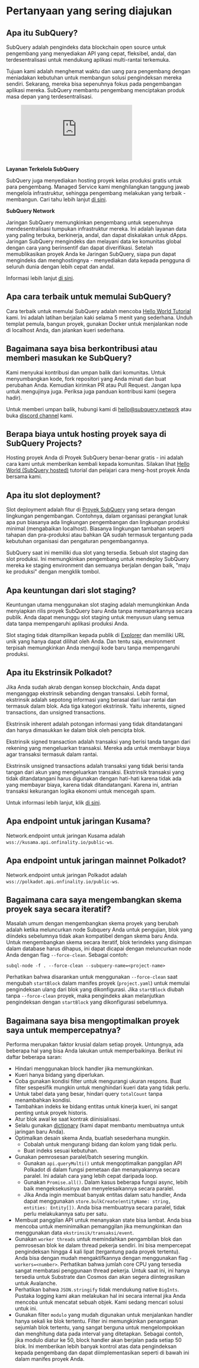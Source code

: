 # Pertanyaan yang sering diajukan

## Apa itu SubQuery?

SubQuery adalah pengindeks data blockchain open source untuk pengembang yang menyediakan API yang cepat, fleksibel, andal, dan terdesentralisasi untuk mendukung aplikasi multi-rantai terkemuka.

Tujuan kami adalah menghemat waktu dan uang para pengembang dengan meniadakan kebutuhan untuk membangun solusi pengindeksan mereka sendiri. Sekarang, mereka bisa sepenuhnya fokus pada pengembangan aplikasi mereka. SubQuery membantu pengembang menciptakan produk masa depan yang terdesentralisasi.

<figure class="video_container">
<iframe src="https://www.youtube.com/embed/gCpVz_mkWdo" title="Memperkenalkan SubQuery Network" frameborder="0" allow="accelerometer; autoplay; clipboard-write; encrypted-media; gyroscope; picture-in-picture" allowfullscree="true"></iframe>
</figure>

**Layanan Terkelola SubQuery**

SubQuery juga menyediakan hosting proyek kelas produksi gratis untuk para pengembang. Managed Service kami menghilangkan tanggung jawab mengelola infrastruktur, sehingga pengembang melakukan yang terbaik - membangun. Cari tahu lebih lanjut [di sini](/run_publish/publish.md).

**SubQuery Network**

Jaringan SubQuery memungkinkan pengembang untuk sepenuhnya mendesentralisasi tumpukan infrastruktur mereka. Ini adalah layanan data yang paling terbuka, berkinerja, andal, dan dapat diskalakan untuk dApps. Jaringan SubQuery mengindeks dan melayani data ke komunitas global dengan cara yang berinsentif dan dapat diverifikasi.  Setelah memublikasikan proyek Anda ke Jaringan SubQuery, siapa pun dapat mengindeks dan menghostingnya - menyediakan data kepada pengguna di seluruh dunia dengan lebih cepat dan andal.

Informasi lebih lanjut [di sini](/subquery_network/introduction.md).

## Apa cara terbaik untuk memulai SubQuery?

Cara terbaik untuk memulai SubQuery adalah mencoba [Hello World Tutorial](/assets/pdf/Hello_World_Lab.pdf) kami. Ini adalah latihan berjalan kaki selama 5 menit yang sederhana. Unduh templat pemula, bangun proyek, gunakan Docker untuk menjalankan node di localhost Anda, dan jalankan kueri sederhana.

## Bagaimana saya bisa berkontribusi atau memberi masukan ke SubQuery?

Kami menyukai kontribusi dan umpan balik dari komunitas. Untuk menyumbangkan kode, fork repositori yang Anda minati dan buat perubahan Anda. Kemudian kirimkan PR atau Pull Request. Jangan lupa untuk mengujinya juga. Periksa juga panduan kontribusi kami (segera hadir).

Untuk memberi umpan balik, hubungi kami di hello@subquery.network atau buka [discord channel](https://discord.com/invite/78zg8aBSMG) kami.

## Berapa biaya untuk hosting proyek saya di SubQuery Projects?

Hosting proyek Anda di Proyek SubQuery benar-benar gratis - ini adalah cara kami untuk memberikan kembali kepada komunitas. Silakan lihat [Hello World (SubQuery hosted)](../run_publish/publish.md) tutorial dan pelajari cara meng-host proyek Anda bersama kami.

## Apa itu slot deployment?

Slot deployment adalah fitur di [Proyek SubQuery](https://project.subquery.network) yang setara dengan lingkungan pengembangan. Contohnya, dalam organisasi perangkat lunak apa pun biasanya ada lingkungan pengembangan dan lingkungan produksi minimal (mengabaikan localhost). Biasanya lingkungan tambahan seperti tahapan dan pra-produksi atau bahkan QA sudah termasuk tergantung pada kebutuhan organisasi dan pengaturan pengembangannya.

SubQuery saat ini memiliki dua slot yang tersedia. Sebuah slot staging dan slot produksi. Ini memungkinkan pengembang untuk mendeploy SubQuery mereka ke staging environment dan semuanya berjalan dengan baik, "maju ke produksi" dengan mengklik tombol.

## Apa keuntungan dari slot staging?

Keuntungan utama menggunakan slot staging adalah memungkinkan Anda menyiapkan rilis proyek SubQuery baru Anda tanpa memaparkannya secara publik. Anda dapat menunggu slot staging untuk menyusun ulang semua data tanpa mempengaruhi aplikasi produksi Anda.

Slot staging tidak ditampilkan kepada publik di [Explorer](https://explorer.subquery.network/) dan memiliki URL unik yang hanya dapat dilihat oleh Anda. Dan tentu saja, environment terpisah memungkinkan Anda menguji kode baru tanpa mempengaruhi produksi.

## Apa itu Ekstrinsik Polkadot?

Jika Anda sudah akrab dengan konsep blockchain, Anda dapat menganggap ekstrinsik sebanding dengan transaksi. Lebih formal, ekstrinsik adalah sepotong informasi yang berasal dari luar rantai dan termasuk dalam blok. Ada tiga kategori ekstrinsik. Yaitu inherents, signed transactions, dan unsigned transactions.

Ekstrinsik inherent adalah potongan informasi yang tidak ditandatangani dan hanya dimasukkan ke dalam blok oleh pencipta blok.

Ekstrinsik signed transaction adalah transaksi yang berisi tanda tangan dari rekening yang mengeluarkan transaksi. Mereka ada untuk membayar biaya agar transaksi termasuk dalam rantai.

Ekstrinsik unsigned transactions adalah transaksi yang tidak berisi tanda tangan dari akun yang mengeluarkan transaksi. Ekstrinsik transaksi yang tidak ditandatangani harus digunakan dengan hati-hati karena tidak ada yang membayar biaya, karena tidak ditandatangani. Karena ini, antrian transaksi kekurangan logika ekonomi untuk mencegah spam.

Untuk informasi lebih lanjut, klik [di sini](https://substrate.dev/docs/en/knowledgebase/learn-substrate/extrinsics).

## Apa endpoint untuk jaringan Kusama?

Network.endpoint untuk jaringan Kusama adalah `wss://kusama.api.onfinality.io/public-ws`.

## Apa endpoint untuk jaringan mainnet Polkadot?

Network.endpoint untuk jaringan Polkadot adalah `wss://polkadot.api.onfinality.io/public-ws`.

## Bagaimana cara saya mengembangkan skema proyek saya secara iteratif?

Masalah umum dengan mengembangkan skema proyek yang berubah adalah ketika meluncurkan node Subquery Anda untuk pengujian, blok yang diindeks sebelumnya tidak akan kompatibel dengan skema baru Anda. Untuk mengembangkan skema secara iteratif, blok terindeks yang disimpan dalam database harus dihapus, ini dapat dicapai dengan meluncurkan node Anda dengan flag `--force-clean`. Sebagai contoh:

```shell
subql-node -f . --force-clean --subquery-name=<project-name>
```

Perhatikan bahwa disarankan untuk menggunakan `--force-clean` saat mengubah `startBlock` dalam manifes proyek (`project.yaml`) untuk memulai pengindeksan ulang dari blok yang dikonfigurasi. Jika `startBlock` diubah tanpa `--force-clean` proyek, maka pengindeks akan melanjutkan pengindeksan dengan `startBlock` yang dikonfigurasi sebelumnya.


## Bagaimana saya bisa mengoptimalkan proyek saya untuk mempercepatnya?

Performa merupakan faktor krusial dalam setiap proyek. Untungnya, ada beberapa hal yang bisa Anda lakukan untuk memperbaikinya. Berikut ini daftar beberapa saran:

- Hindari menggunakan block handler jika memungkinkan.
- Kueri hanya bidang yang diperlukan.
- Coba gunakan kondisi filter untuk mengurangi ukuran respons. Buat filter sespesifik mungkin untuk menghindari kueri data yang tidak perlu.
- Untuk tabel data yang besar, hindari query `totalCount` tanpa menambahkan kondisi.
- Tambahkan indeks ke bidang entitas untuk kinerja kueri, ini sangat penting untuk proyek historis.
- Atur blok awal ke saat kontrak diinisialisasi.
- Selalu gunakan [dictionary](../tutorials_examples/dictionary.html#how-does-a-subquery-dictionary-work) (kami dapat membantu membuatnya untuk jaringan baru Anda).
- Optimalkan desain skema Anda, buatlah sesederhana mungkin.
    - Cobalah untuk mengurangi bidang dan kolom yang tidak perlu.
    - Buat indeks sesuai kebutuhan.
- Gunakan pemrosesan paralel/batch sesering mungkin.
    - Gunakan `api.queryMulti()` untuk mengoptimalkan panggilan API Polkadot di dalam fungsi pemetaan dan menanyakannya secara paralel. Ini adalah cara yang lebih cepat daripada loop.
    - Gunakan `Promise.all()`. Dalam kasus beberapa fungsi async, lebih baik mengeksekusinya dan menyelesaikannya secara paralel.
    - Jika Anda ingin membuat banyak entitas dalam satu handler, Anda dapat menggunakan `store.bulkCreate(entityName: string, entities: Entity[])`. Anda bisa membuatnya secara paralel, tidak perlu melakukannya satu per satu.
- Membuat panggilan API untuk menanyakan state bisa lambat. Anda bisa mencoba untuk meminimalkan pemanggilan jika memungkinkan dan menggunakan data `ekstrinsik/transaksi/event`.
- Gunakan `worker threads` untuk memindahkan pengambilan blok dan pemrosesan blok ke dalam thread pekerja sendiri. Ini bisa mempercepat pengindeksan hingga 4 kali lipat (tergantung pada proyek tertentu). Anda bisa dengan mudah mengaktifkannya dengan menggunakan flag `-workers=<number>`. Perhatikan bahwa jumlah core CPU yang tersedia sangat membatasi penggunaan thread pekerja. Untuk saat ini, ini hanya tersedia untuk Substrate dan Cosmos dan akan segera diintegrasikan untuk Avalanche.
- Perhatikan bahwa `JSON.stringify` tidak mendukung native `BigInts`. Pustaka logging kami akan melakukan hal ini secara internal jika Anda mencoba untuk mencatat sebuah objek. Kami sedang mencari solusi untuk ini.
- Gunakan filter `modulo` yang mudah digunakan untuk menjalankan handler hanya sekali ke blok tertentu. Filter ini memungkinkan penanganan sejumlah blok tertentu, yang sangat berguna untuk mengelompokkan dan menghitung data pada interval yang ditetapkan. Sebagai contoh, jika modulo diatur ke 50, block handler akan berjalan pada setiap 50 blok. Ini memberikan lebih banyak kontrol atas data pengindeksan kepada pengembang dan dapat diimplementasikan seperti di bawah ini dalam manifes proyek Anda.
